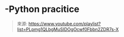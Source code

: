 # -Python pracitice
> 來源: https://www.youtube.com/playlist?list=PLpmg1QLbgMuSIDOgOcwf0Fbbn2ZDR7s-X

